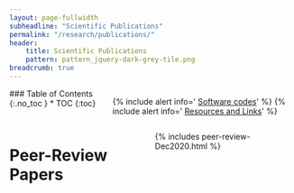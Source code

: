 ```yaml
---
layout: page-fullwidth
subheadline: "Scientific Publications"
permalink: "/research/publications/"
header:
    title: Scientific Publications
    pattern: pattern_jquery-dark-grey-tile.png
breadcrumb: true
---
```

<div class="row">
<div class="medium-4 medium-push-8 columns" markdown="1">
<div class="panel radius" markdown="1">
### Table of Contents
{:.no_toc }
*  TOC
{:toc}
</div>

<div class="panel radius" markdown="1">

  {% include alert info=' <a href="/research/my-codes/">Software codes</a>' %}
  {% include alert info=' <a href="/research/resources/">Resources and Links</a>' %}

</div>

</div><!-- /.medium-4.columns -->
<div class="medium-8 medium-pull-4 columns" markdown="1">

# Peer-Review Papers

{% includes peer-review-Dec2020.html %}


</div><!-- /.medium-8.columns -->
</div><!-- /.row -->

